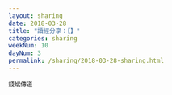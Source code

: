 ```yaml
---
layout: sharing
date: 2018-03-28
title: "讀經分享：【】"
categories: sharing
weekNum: 10
dayNum: 3
permalink: /sharing/2018-03-28-sharing.html
---
```


`錢斌傳道`
